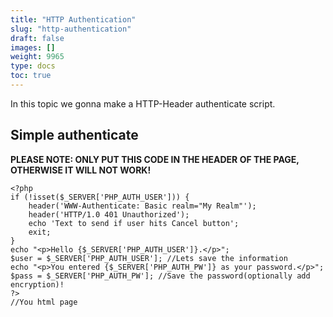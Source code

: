 ```yaml
---
title: "HTTP Authentication"
slug: "http-authentication"
draft: false
images: []
weight: 9965
type: docs
toc: true
---
```


In this topic we gonna make a HTTP-Header authenticate script.

## Simple authenticate
 **PLEASE NOTE: ONLY PUT THIS CODE IN THE HEADER OF THE PAGE, OTHERWISE IT WILL NOT WORK!**

    <?php
    if (!isset($_SERVER['PHP_AUTH_USER'])) {
        header('WWW-Authenticate: Basic realm="My Realm"');
        header('HTTP/1.0 401 Unauthorized');
        echo 'Text to send if user hits Cancel button';
        exit;
    }
    echo "<p>Hello {$_SERVER['PHP_AUTH_USER']}.</p>";
    $user = $_SERVER['PHP_AUTH_USER']; //Lets save the information
    echo "<p>You entered {$_SERVER['PHP_AUTH_PW']} as your password.</p>";
    $pass = $_SERVER['PHP_AUTH_PW']; //Save the password(optionally add encryption)!
    ?>
    //You html page

